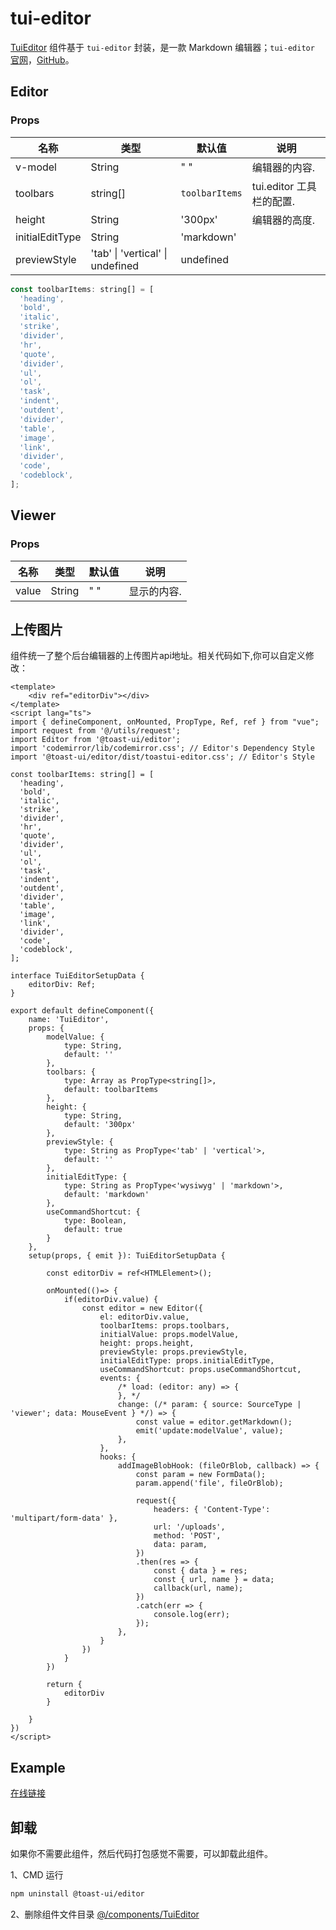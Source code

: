 # tui-editor

[TuiEditor](https://github.com/lqsong/admin-antd-vue/tree/main/src/components/TuiEditor) 组件基于 `tui-editor` 封装，是一款 Markdown 编辑器；`tui-editor` [官网](https://ui.toast.com/tui-editor/)，[GitHub](https://github.com/nhnent/tui.editor)。

## Editor

### Props

| 名称     | 类型    | 默认值                      | 说明                                                                           |
| -------- | ------ | -------------------------- | ------------------------------------------------------------------------------------- |
| v-model   | String | " "                        | 编辑器的内容.                                       |
| toolbars | string[] |  `toolbarItems`          | tui.editor 工具栏的配置.                                                                    |
| height   | String | '300px'                    | 编辑器的高度.                                                                          |
| initialEditType   | String | 'markdown' |    | 编辑器的模式. (`markdown`or `wysiwyg`)                                                 |
| previewStyle | 'tab' \| 'vertical' \| undefined  | undefined             |  |

```js
const toolbarItems: string[] = [
  'heading',
  'bold',
  'italic',
  'strike',
  'divider',
  'hr',
  'quote',
  'divider',
  'ul',
  'ol',
  'task',
  'indent',
  'outdent',
  'divider',
  'table',
  'image',
  'link',
  'divider',
  'code',
  'codeblock',
];
```


## Viewer

### Props

| 名称     | 类型    | 默认值                      | 说明                                                                           |
| -------- | ------ | -------------------------- | ------------------------------------------------------------------------------------- |
| value    | String | " "                        | 显示的内容.                                       |


## 上传图片

组件统一了整个后台编辑器的上传图片api地址。相关代码如下,你可以自定义修改：

```vue
<template>
    <div ref="editorDiv"></div>
</template>
<script lang="ts">
import { defineComponent, onMounted, PropType, Ref, ref } from "vue";
import request from '@/utils/request';
import Editor from '@toast-ui/editor';
import 'codemirror/lib/codemirror.css'; // Editor's Dependency Style
import '@toast-ui/editor/dist/toastui-editor.css'; // Editor's Style

const toolbarItems: string[] = [
  'heading',
  'bold',
  'italic',
  'strike',
  'divider',
  'hr',
  'quote',
  'divider',
  'ul',
  'ol',
  'task',
  'indent',
  'outdent',
  'divider',
  'table',
  'image',
  'link',
  'divider',
  'code',
  'codeblock',
];

interface TuiEditorSetupData {
    editorDiv: Ref;
}

export default defineComponent({
    name: 'TuiEditor',
    props: {
        modelValue: {
            type: String,
            default: ''
        },
        toolbars: {
            type: Array as PropType<string[]>,
            default: toolbarItems
        },
        height: {
            type: String,
            default: '300px'
        },
        previewStyle: {
            type: String as PropType<'tab' | 'vertical'>,
            default: ''
        },
        initialEditType: {
            type: String as PropType<'wysiwyg' | 'markdown'>,
            default: 'markdown'
        },
        useCommandShortcut: {
            type: Boolean,
            default: true
        }
    },
    setup(props, { emit }): TuiEditorSetupData {

        const editorDiv = ref<HTMLElement>();

        onMounted(()=> {
            if(editorDiv.value) {
                const editor = new Editor({
                    el: editorDiv.value,
                    toolbarItems: props.toolbars,
                    initialValue: props.modelValue,
                    height: props.height,
                    previewStyle: props.previewStyle,
                    initialEditType: props.initialEditType,
                    useCommandShortcut: props.useCommandShortcut,
                    events: {
                        /* load: (editor: any) => {
                        }, */
                        change: (/* param: { source: SourceType | 'viewer'; data: MouseEvent } */) => {
                            const value = editor.getMarkdown();
                            emit('update:modelValue', value);
                        },
                    },
                    hooks: {
                        addImageBlobHook: (fileOrBlob, callback) => {
                            const param = new FormData();
                            param.append('file', fileOrBlob);

                            request({
                                headers: { 'Content-Type': 'multipart/form-data' },
                                url: '/uploads',
                                method: 'POST',
                                data: param,
                            })
                            .then(res => {
                                const { data } = res;
                                const { url, name } = data;
                                callback(url, name);
                            })
                            .catch(err => {
                                console.log(err);
                            });
                        },
                    }
                })
            }
        })

        return {
            editorDiv
        }

    }
})
</script>
```


## Example

[在线链接](http://demo.admin-antd-vue.liqingsong.cc/#/component/editor/tuieditor)

## 卸载

如果你不需要此组件，然后代码打包感觉不需要，可以卸载此组件。

1、CMD 运行

```bash
npm uninstall @toast-ui/editor
```

2、删除组件文件目录 [@/components/TuiEditor](https://github.com/lqsong/admin-antd-vue/tree/main/src/components/TuiEditor)